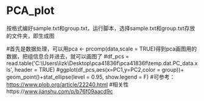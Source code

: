 # PCA_plot
按格式编好sample.txt和group.txt，运行脚本，选择sample.txt和group.txt存放的文件夹，即生成图

#首先是数据处理，可以用pca <- prcomp(data,scale = TRUE)得到pca画图用的数据，把组信息合并进去，就可以画图了
#df_pcs = read.table('C:\\Users\\lizk\\Desktop\\pca41836f\\pca41836f\\temp.dat.PC_data.xls', header = TRUE)
#ggplot(df_pcs,aes(x=PC1,y=PC2,color = group))+ geom_point()+stat_ellipse(level = 0.95, show.legend = F)
#可参考：https://www.plob.org/article/22240.html
#相关性https://www.jianshu.com/p/b76f09aacd9c
